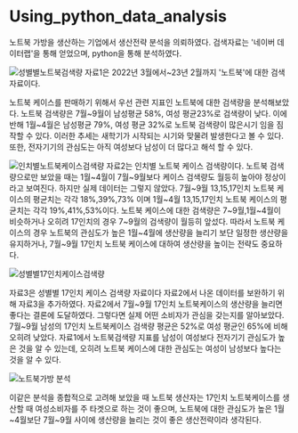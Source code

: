 # Using_python_data_analysis

노트북 가방을 생산하는 기업에서 생산전략 분석을 의뢰하였다.
검색자료는 '네이버 데이터랩'을 통해 얻었으며, python을 통해 분석하였다.

![성별별노트북검색량](https://user-images.githubusercontent.com/118033064/219250124-a67955f8-bcb7-4d4b-b71a-9813e8611b29.png)
 자료1은 2022년 3월에서~23년 2월까지 '노트북'에 대한 검색 자료이다.
 
 노트북 케이스를 판매하기 위해서 우선 관련 지표인 노트북에 대한 검색량을 분석해보았다.
 노트북 검색량은 7월~9월이 남성평균 58%, 여성 평균23%로 검색량이 낮다.
 이에 반해 1월~4월은 남성평균 79%, 여성 평균 32%로 노트북 검색량이 많은시기 임을 짐작할 수 있다.
 이러한 추세는 새학기가 시작되는 시기와 맞물려 발생한다고 볼 수 있다.
 또한, 전자기기의 관심도는 아직 여성보다 남성이 더 많다고 해석 할 수 있다.

![인치별노트북케이스검색량](https://user-images.githubusercontent.com/118033064/219250136-3b60ccbb-00e1-460d-ab48-31747269fb32.png)
 자료2는 인치별 노트북 케이스 검색량이다.
 노트북 검색량으로만 보았을 때는 1월~4월이 7월\~9월보다 케이스 검색량도 월등히 높아야 정상이라고 보여진다.
 하지만 실제 데이터는 그렇지 않았다.
 7월~9월 13,15,17인치 노트북 케이스의 평균치는 각각 18%,39%,73%
 이며 1월~4월 13,15,17인치 노트북 케이스의 평균치는 각각 19%,41%,53%이다.
 노트북 케이스에 대한 검색량은 7~9월,1월\~4월이 비슷하거나 오히려 17인치의 경우 7\~9월의 검색량이 월등히 앞섰다.
 따라서 노트북 케이스의 경우 노트북의 관심도가 높은 1월~4월에 생산량을 늘리기 보단 일정한 생산량을 유지하거나, 7월\~9월 17인치 노트북 케이스에 대하여 생산량을 높이는 전략도 중요하다.
 

![성별별17인치케이스검색량](https://user-images.githubusercontent.com/118033064/219250144-07172ece-16c6-4890-8f29-4df35522d9da.png)

자료3은 성별별 17인치 케이스 검색량 자료이다
자료2에서 나온 데이터를 보완하기 위해 자료3을 추가하였다.
자료2에서 7월\~9월 17인치 노트북케이스의 생산량을 늘리면 좋다는 결론에 도달하였다.
그렇다면 실제 어떤 소비자가 관심을 갖는지를 알아보았다.
7월\~9월 남성의 17인치 노트북케이스 검색량 평균은 52%로 여성 평균인 65%에 비해 오히려 낮았다.
자료1에서 노트북검색량 지표를 남성이 여성보다 전자기기 관심도가 높은 것을 알 수 있는데, 오히려 노트북 케이스에 대한 관심도는 여성이 남성보다 높다는 것을 알 수 있다.

![노트북가방 분석](https://user-images.githubusercontent.com/118033064/219249489-66c3990d-0216-4f40-bcda-06b9158d66cc.png)

이같은 분석을 종합적으로 고려해 보았을 때
노트북 생산자는 17인치 노트북케이스를 생산할 때 여성소비자를 주 타겟으로 하는 것이 좋으며, 노트북에 대한 관심도가 높은 1월~4월보단 7월\~9월 사이에 생산량을 늘리는 것이 좋은 생산전략이라 생각된다.

